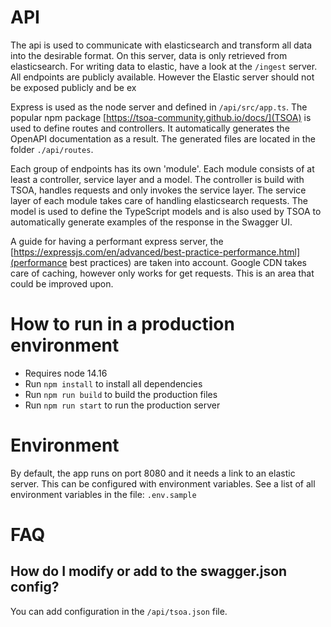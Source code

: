 # API

The api is used to communicate with elasticsearch and transform all data into the desirable format. On this server, data is only retrieved from elasticsearch. For writing data to elastic, have a look at the `/ingest` server. All endpoints are publicly available. However the Elastic server should not be exposed publicly and be ex

Express is used as the node server and defined in `/api/src/app.ts`. The popular npm package [https://tsoa-community.github.io/docs/](TSOA) is used to define routes and controllers. It automatically generates the OpenAPI documentation as a result. The generated files are located in the folder `./api/routes`.

Each group of endpoints has its own 'module'. Each module consists of at least a controller, service layer and a model. The controller is build with TSOA, handles requests and only invokes the service layer. The service layer of each module takes care of handling elasticsearch requests. The model is used to define the TypeScript models and is also used by TSOA to automatically generate examples of the response in the Swagger UI.

A guide for having a performant express server, the [https://expressjs.com/en/advanced/best-practice-performance.html](performance best practices) are taken into account. Google CDN takes care of caching, however only works for get requests. This is an area that could be improved upon.

# How to run in a production environment

- Requires node 14.16
- Run `npm install` to install all dependencies
- Run `npm run build` to build the production files
- Run `npm run start` to run the production server

# Environment

By default, the app runs on port 8080 and it needs a link to an elastic server. This can be configured with environment variables. See a list of all environment variables in the file: `.env.sample`

# FAQ

## How do I modify or add to the swagger.json config?

You can add configuration in the `/api/tsoa.json` file.
